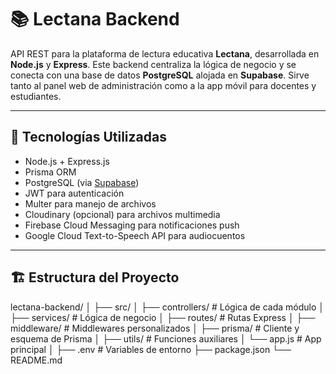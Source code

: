# 📚 Lectana Backend

API REST para la plataforma de lectura educativa **Lectana**, desarrollada en **Node.js** y **Express**. Este backend centraliza la lógica de negocio y se conecta con una base de datos **PostgreSQL** alojada en **Supabase**. Sirve tanto al panel web de administración como a la app móvil para docentes y estudiantes.

---

## 🚀 Tecnologías Utilizadas

- Node.js + Express.js
- Prisma ORM
- PostgreSQL (via [Supabase](https://supabase.com/))
- JWT para autenticación
- Multer para manejo de archivos
- Cloudinary (opcional) para archivos multimedia
- Firebase Cloud Messaging para notificaciones push
- Google Cloud Text-to-Speech API para audiocuentos

---

## 🏗️ Estructura del Proyecto
lectana-backend/
│
├── src/
│ ├── controllers/ # Lógica de cada módulo
│ ├── services/ # Lógica de negocio
│ ├── routes/ # Rutas Express
│ ├── middleware/ # Middlewares personalizados
│ ├── prisma/ # Cliente y esquema de Prisma
│ ├── utils/ # Funciones auxiliares
│ └── app.js # App principal
│
├── .env # Variables de entorno
├── package.json
└── README.md




